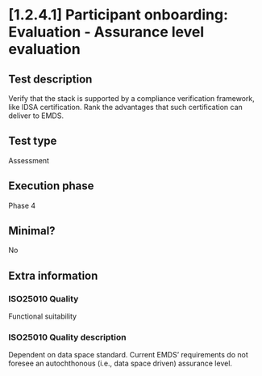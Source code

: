 
# [1.2.4.1] Participant onboarding: Evaluation - Assurance level evaluation
 
## Test description
Verify that the stack is supported by a compliance verification framework, like IDSA certification. Rank the advantages that such certification can deliver to EMDS.
 
## Test type
Assessment
 
## Execution phase
Phase 4
 
## Minimal?
No
 
## Extra information
### ISO25010 Quality
Functional suitability
### ISO25010 Quality description
Dependent on data space standard. Current EMDS’ requirements do not foresee an autochthonous (i.e., data space driven)  assurance level.
    